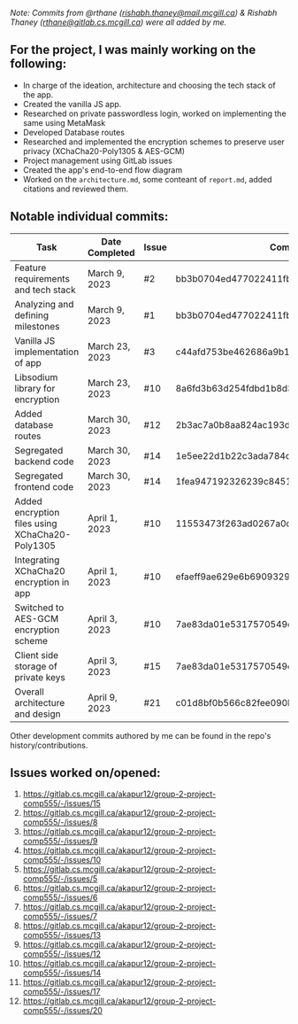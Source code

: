 _Note: Commits from @rthane (rishabh.thaney@mail.mcgill.ca) & Rishabh Thaney (rthane@gitlab.cs.mcgill.ca) were all added by me._

## For the project, I was mainly working on the following:
- In charge of the ideation, architecture and choosing the tech stack of the app.
- Created the vanilla JS app.
- Researched on private passwordless login, worked on implementing the same using MetaMask
- Developed Database routes
- Researched and implemented the encryption schemes to preserve user privacy (XChaCha20-Poly1305 & AES-GCM)
- Project management using GitLab issues
- Created the app's end-to-end flow diagram
- Worked on the `architecture.md`, some conteant of `report.md`, added citations and reviewed them.

## Notable individual commits:
| Task | Date Completed | Issue | Commit |
| ------ | ------ | ----- | ----- |
| Feature requirements and tech stack | March 9, 2023 | #2 | bb3b0704ed477022411fbf4cb5c4f81a4b7870b8 |
| Analyzing and defining milestones | March 9, 2023 | #1 | bb3b0704ed477022411fbf4cb5c4f81a4b7870b8 |
| Vanilla JS implementation of app | March 23, 2023 | #3 | c44afd753be462686a9b1e12fe976e60f4e32f8d |
| Libsodium library for encryption | March 23, 2023 | #10 | 8a6fd3b63d254fdbd1b8d351c8db506602d7c1df |
| Added database routes | March 30, 2023 | #12 | 2b3ac7a0b8aa824ac193ddab5dcfa44fdabe2491 |
| Segregated backend code | March 30, 2023 | #14 | 1e5ee22d1b22c3ada784c75f5eb96e1af07511e1 |
| Segregated frontend code | March 30, 2023 | #14 | 1fea947192326239c8451cf8d9786ae56065ded5 |
| Added encryption files using XChaCha20-Poly1305 | April 1, 2023 | #10 | 11553473f263ad0267a0c747b67f89d54671104c |
| Integrating XChaCha20 encryption in app | April 1, 2023 | #10 | efaeff9ae629e6b6909329f5305ac5ac4e121811 |
| Switched to AES-GCM encryption scheme | April 3, 2023 | #10 | 7ae83da01e5317570549dae57ea2a52c23115153 |
| Client side storage of private keys | April 3, 2023 | #15 | 7ae83da01e5317570549dae57ea2a52c23115153 |
| Overall architecture and design | April 9, 2023 | #21 | c01d8bf0b566c82fee090b13b08643b53e6d7749 |

Other development commits authored by me can be found in the repo's history/contributions.

## Issues worked on/opened:
1. https://gitlab.cs.mcgill.ca/akapur12/group-2-project-comp555/-/issues/15
2. https://gitlab.cs.mcgill.ca/akapur12/group-2-project-comp555/-/issues/8
3. https://gitlab.cs.mcgill.ca/akapur12/group-2-project-comp555/-/issues/9
4. https://gitlab.cs.mcgill.ca/akapur12/group-2-project-comp555/-/issues/10
5. https://gitlab.cs.mcgill.ca/akapur12/group-2-project-comp555/-/issues/5
6. https://gitlab.cs.mcgill.ca/akapur12/group-2-project-comp555/-/issues/6
7. https://gitlab.cs.mcgill.ca/akapur12/group-2-project-comp555/-/issues/7
8. https://gitlab.cs.mcgill.ca/akapur12/group-2-project-comp555/-/issues/13
9. https://gitlab.cs.mcgill.ca/akapur12/group-2-project-comp555/-/issues/12
10. https://gitlab.cs.mcgill.ca/akapur12/group-2-project-comp555/-/issues/14
11. https://gitlab.cs.mcgill.ca/akapur12/group-2-project-comp555/-/issues/17
12. https://gitlab.cs.mcgill.ca/akapur12/group-2-project-comp555/-/issues/20

